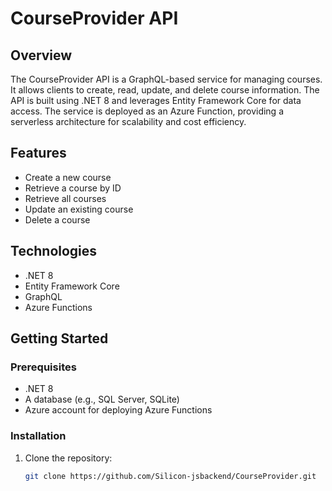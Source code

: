 # CourseProvider API

## Overview

The CourseProvider API is a GraphQL-based service for managing courses. It allows clients to create, read, update, and delete course information. The API is built using .NET 8 and leverages Entity Framework Core for data access. The service is deployed as an Azure Function, providing a serverless architecture for scalability and cost efficiency.

## Features

- Create a new course
- Retrieve a course by ID
- Retrieve all courses
- Update an existing course
- Delete a course

## Technologies

- .NET 8
- Entity Framework Core
- GraphQL
- Azure Functions

## Getting Started

### Prerequisites

- .NET 8
- A database (e.g., SQL Server, SQLite)
- Azure account for deploying Azure Functions

### Installation

1. Clone the repository:
   ```sh
   git clone https://github.com/Silicon-jsbackend/CourseProvider.git

